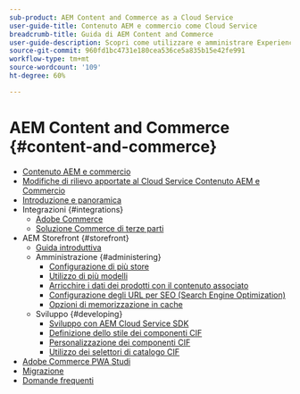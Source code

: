 ```yaml
---
sub-product: AEM Content and Commerce as a Cloud Service
user-guide-title: Contenuto AEM e commercio come Cloud Service
breadcrumb-title: Guida di AEM Content and Commerce
user-guide-description: Scopri come utilizzare e amministrare Experience Manager Content and Commerce as a Cloud Service.
source-git-commit: 960fd1bc4731e180cea536ce5a835b15e42fe991
workflow-type: tm+mt
source-wordcount: '109'
ht-degree: 60%

---
```



# AEM Content and Commerce {#content-and-commerce}

+ [Contenuto AEM e commercio](/help/commerce-cloud/home.md)
+ [Modifiche di rilievo apportate al Cloud Service Contenuto AEM e Commercio](changes.md)
+ [Introduzione e panoramica](introduction.md)
+ Integrazioni {#integrations}
   + [Adobe Commerce](integrating/magento.md)
   + [Soluzione Commerce di terze parti](integrating/third-party.md)
+ AEM Storefront {#storefront}
   + [Guida introduttiva](getting-started.md)
   + Amministrazione {#administering}
      + [Configurazione di più store](configuring/multi-store-setup.md)
      + [Utilizzo di più modelli](configuring/multi-template-usage.md)
      + [Arricchire i dati dei prodotti con il contenuto associato](configuring/enrich-product-associated-content.md)
      + [Configurazione degli URL per SEO (Search Engine Optimization)](configuring/advanced-url-configuration.md)
      + [Opzioni di memorizzazione in cache](configuring/caching.md)
   + Sviluppo {#developing}
      + [Sviluppo con AEM Cloud Service SDK](develop.md)
      + [Definizione dello stile dei componenti CIF](customizing/style-cif-component.md)
      + [Personalizzazione dei componenti CIF](customizing/customize-cif-components.md)
      + [Utilizzo dei selettori di catalogo CIF](customizing/use-cif-pickers.md)
+ [Adobe Commerce PWA Studi](/help/commerce-cloud/pwa-studio/getting-started.md)
+ [Migrazione](migration.md)
+ [Domande frequenti](faq.md)
